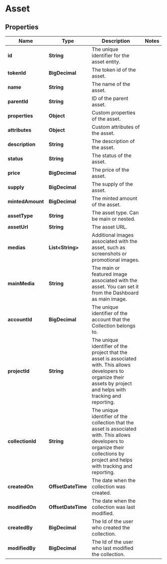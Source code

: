 

# Asset


## Properties

| Name | Type | Description | Notes |
|------------ | ------------- | ------------- | -------------|
|**id** | **String** | The unique identifier for the asset entity. |  |
|**tokenId** | **BigDecimal** | The token id of the asset. |  |
|**name** | **String** | The name of the asset. |  |
|**parentId** | **String** | ID of the parent asset. |  |
|**properties** | **Object** | Custom properties of the asset. |  |
|**attributes** | **Object** | Custom attributes of the asset. |  |
|**description** | **String** | The description of the asset. |  |
|**status** | **String** | The status of the asset. |  |
|**price** | **BigDecimal** | The price of the asset. |  |
|**supply** | **BigDecimal** | The supply of the asset. |  |
|**mintedAmount** | **BigDecimal** | The minted amount of the asset. |  |
|**assetType** | **String** | The asset type. Can be main or nested. |  |
|**assetUrl** | **String** | The asset URL. |  |
|**medias** | **List&lt;String&gt;** | Additional images associated with the asset, such as screenshots or promotional images. |  |
|**mainMedia** | **String** | The main or featured image associated with the asset. You can set it from the Dashboard as main image. |  |
|**accountId** | **BigDecimal** | The unique identifier of the account that the Collection belongs to. |  |
|**projectId** | **String** | The unique identifier of the project that the asset is associated with. This allows developers to organize their assets by project and helps with tracking and reporting. |  |
|**collectionId** | **String** | The unique identifier of the collection that the asset is associated with. This allows developers to organize their collections by project and helps with tracking and reporting. |  |
|**createdOn** | **OffsetDateTime** | The date when the collection was created. |  |
|**modifiedOn** | **OffsetDateTime** | The date when the collection was last modified. |  |
|**createdBy** | **BigDecimal** | The Id of the user who created the collection. |  |
|**modifiedBy** | **BigDecimal** | The Id of the user who last modified the collection. |  |



